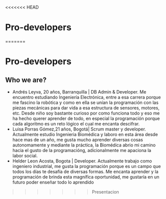 <<<<<<< HEAD
# Pro-developers
=======
# Pro-developers

## Who we are? 

- Andrés Leyva, 20 años, Barranquilla | DB Admin & Developer. Me encuentro estudiando Ingeniería Electrónica, entre a esa carrera porque me fascino la robótica y como en ella se unían la programación con las piezas mecánicas para dar vida a esa estructura de sensores, motores, etc. Desde niño soy bastante curioso por como funciona todo y eso me ha hecho querer aprender de todo, en especial la programación porque cada algoritmo es un reto lógico el cual me encanta descifrar.
 - Luisa Porras Gómez,21 años, Bogotá| Scrum master y developer. Actualmente estudio Ingenieria Biomédica y laboro en esta área desde hace mas de un año, me gusta mucho aprender diversas cosas autonomamente y mediante la práctica, la Biomédica abrio mi camino hacia el gusto de la programacióng, adicionalmente me apaciona la labor social.
 - Helder Leon Acosta, Bogota  | Developer.  Actualmente trabajo como  ingeniero industrial, me gusta la programación porque es un campo que todos los días te desafía de diversas formas. Me encanta aprender y la programación de brinda esta magnífica oportunidad, me gustaría en un futuro poder enseñar todo lo aprendido
>>>>>>> Presentacion
